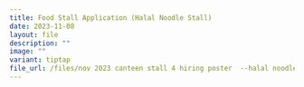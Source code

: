 ```yaml
---
title: Food Stall Application (Halal Noodle Stall)
date: 2023-11-08
layout: file
description: ""
image: ""
variant: tiptap
file_url: /files/nov 2023 canteen stall 4 hiring poster  --halal noodle.pdf
---
```

